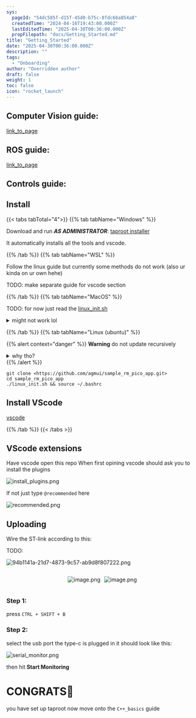 ```yaml
---
sys:
  pageId: "54dc585f-d15f-45d0-b75c-8fdc66a854a8"
  createdTime: "2024-04-16T19:43:00.000Z"
  lastEditedTime: "2025-04-30T00:36:00.000Z"
  propFilepath: "docs/Getting_Started.md"
title: "Getting_Started"
date: "2025-04-30T00:36:00.000Z"
description: ""
tags:
  - "Onboarding"
author: "Overridden author"
draft: false
weight: 1
toc: false
icon: "rocket_launch"
---
```


## Computer Vision guide:

[link_to_page](86d45bc0-388b-4d26-8848-44f255f73d0e)

## ROS guide:

[link_to_page](3c76c1de-ec8f-46d6-8b0a-294005edc2d5)

## Controls guide:

## Install

{{< tabs tabTotal="4">}}
{{% tab tabName="Windows" %}}

Download and run _**AS ADMINISTRATOR**_: [taproot installer](https://github.com/Thornbots/TeachingFreshies/releases/tag/1.0)

It automatically installs all the tools and vscode.

{{% /tab %}}
{{% tab tabName="WSL" %}}

Follow the linux guide but currently some methods do not work (also ur kinda on ur own hehe)

TODO: make separate guide for vscode section

{{% /tab %}}
{{% tab tabName="MacOS" %}}

TODO: for now just read the [linux_init.sh](https://github.com/agmui/sample_rm_pico_app/blob/main/linux_init.sh)

<details>
<summary>might not work lol</summary>

`brew install libusb pkg-config`

Next install: [vscode](https://code.visualstudio.com/Download)

</details>

{{% /tab %}}
{{% tab tabName="Linux (ubuntu)" %}}

{{% alert context="danger" %}}
**Warning** do not update recursively
<details>
<summary>why tho?</summary>
There are some submodules that may go on for a while (like tinyusb) and I highly
recommend you don't need to get them.
If you want to see what submodules I update just look in `linux_init.sh`
</details>
{{% /alert %}}

```shell
git clone <https://github.com/agmui/sample_rm_pico_app.git>
cd sample_rm_pico_app
./linux_init.sh && source ~/.bashrc
```

## Install VScode

[vscode](https://code.visualstudio.com/Download)

{{% /tab %}}
{{< /tabs >}}

## VScode extensions

Have vscode open this repo
When first opining vscode should ask you to install the plugins

![install_plugins.png](https://prod-files-secure.s3.us-west-2.amazonaws.com/d518164a-d88e-44d1-a4ee-3adb3bd8bce0/89bd30f0-1825-4e77-867b-0a41ce370880/install_plugins.png?X-Amz-Algorithm=AWS4-HMAC-SHA256&X-Amz-Content-Sha256=UNSIGNED-PAYLOAD&X-Amz-Credential=ASIAZI2LB466ZHLQXJPW%2F20250506%2Fus-west-2%2Fs3%2Faws4_request&X-Amz-Date=20250506T230809Z&X-Amz-Expires=3600&X-Amz-Security-Token=IQoJb3JpZ2luX2VjEKf%2F%2F%2F%2F%2F%2F%2F%2F%2F%2FwEaCXVzLXdlc3QtMiJHMEUCIEKaczE6xfns62XFTziK%2BbzwMUURchc4YL7aMENYSiVCAiEAgOELs9wEFFTMO%2B6TABcxYz6fBsJ1siuICxbGixlkUNIq%2FwMITxAAGgw2Mzc0MjMxODM4MDUiDIx%2F4rQ4JXx1PhhktyrcAysWrSkhOxIcyjcVHFBCtOCWxN5wa4y684r8z0k3sGmwckya3rNsnJNpyhbywctXsOG2zDPmDgV46VlNmHqJLm5gYbJMwyEaugpZiJBjrmZBNU7brXKnBzsGu9SUMwwAKPCLaWbHBbFnA8qsOQT8l3v%2BDZngQMujaN%2FHi3J2iFRyiitwlCFjC71oYdT4EtSk2PIegKHe2yw6F4ImeNwaqL9XK4%2FBdzezgHj3oXuEgAzZtBYFLcipHq59LOkTkq%2FoxNJlIAH5SJ1Sii2rMzej%2Bsy0YpfinHTdoTOw1QmKLfulXEBYzSeb1pIZckcpipCN5VJIZA1M35f9wIDA86WmSGlhhLdlNUqwltrb70g%2FZjQGChfS5Y5pdGAPcXDWjNvUcsXQkB%2BiInCnNfunC0PI%2FGBhV5agq2XWCy4zj7BNYoVmEgb4tQ%2FVsy17iR2IODy%2FB8%2BD9vQ3JJ0sl6H3tOFCdsIUUcYHstjsyNdZlwxZjOHZ5yBkWD1%2BNnJ089YPXvXHbAyXFRke0cDUBnOC1%2F%2BqhUNtO4Xr2%2BLlnYQ1R2RFWRTBqRn3q98AWKjOPGaGGwXGI8ISeRDjKTWsIikQYsYmi0MARMebC6Nkxb8FUbCy5YzXk6MJ0sI6%2FiBedcWVMJyW6sAGOqUBDIVe%2FXdpUe7%2B%2BumkgM1MCpA%2F177YKH52aeVCTxASksRyE9pf8OwlzqMex6VFPlgpy3JWAAT30xWSfNOdCQCCgxTfeGqwHaQ4AvlG3MOGqcVH8r8R6iSy%2Fd9Lo3We8u6KvkRDuSMem6JMvix30kF1Nwa9vSW4e9mEYpunITurieLJ5DdKYbAzz7zeroq78HSiU5xb9JRdrWzcWHmLxZiXTV%2F4Mb9D&X-Amz-Signature=9a0232c613a2e9e98c94878d3844bbbbdd149190dc38618d78bf2d60ea45126b&X-Amz-SignedHeaders=host&x-id=GetObject)

If not just type `@recommended` here  

![recommended.png](https://prod-files-secure.s3.us-west-2.amazonaws.com/d518164a-d88e-44d1-a4ee-3adb3bd8bce0/61e661e9-5d85-4dfc-be0d-8d2097a5e793/recommended.png?X-Amz-Algorithm=AWS4-HMAC-SHA256&X-Amz-Content-Sha256=UNSIGNED-PAYLOAD&X-Amz-Credential=ASIAZI2LB466ZHLQXJPW%2F20250506%2Fus-west-2%2Fs3%2Faws4_request&X-Amz-Date=20250506T230809Z&X-Amz-Expires=3600&X-Amz-Security-Token=IQoJb3JpZ2luX2VjEKf%2F%2F%2F%2F%2F%2F%2F%2F%2F%2FwEaCXVzLXdlc3QtMiJHMEUCIEKaczE6xfns62XFTziK%2BbzwMUURchc4YL7aMENYSiVCAiEAgOELs9wEFFTMO%2B6TABcxYz6fBsJ1siuICxbGixlkUNIq%2FwMITxAAGgw2Mzc0MjMxODM4MDUiDIx%2F4rQ4JXx1PhhktyrcAysWrSkhOxIcyjcVHFBCtOCWxN5wa4y684r8z0k3sGmwckya3rNsnJNpyhbywctXsOG2zDPmDgV46VlNmHqJLm5gYbJMwyEaugpZiJBjrmZBNU7brXKnBzsGu9SUMwwAKPCLaWbHBbFnA8qsOQT8l3v%2BDZngQMujaN%2FHi3J2iFRyiitwlCFjC71oYdT4EtSk2PIegKHe2yw6F4ImeNwaqL9XK4%2FBdzezgHj3oXuEgAzZtBYFLcipHq59LOkTkq%2FoxNJlIAH5SJ1Sii2rMzej%2Bsy0YpfinHTdoTOw1QmKLfulXEBYzSeb1pIZckcpipCN5VJIZA1M35f9wIDA86WmSGlhhLdlNUqwltrb70g%2FZjQGChfS5Y5pdGAPcXDWjNvUcsXQkB%2BiInCnNfunC0PI%2FGBhV5agq2XWCy4zj7BNYoVmEgb4tQ%2FVsy17iR2IODy%2FB8%2BD9vQ3JJ0sl6H3tOFCdsIUUcYHstjsyNdZlwxZjOHZ5yBkWD1%2BNnJ089YPXvXHbAyXFRke0cDUBnOC1%2F%2BqhUNtO4Xr2%2BLlnYQ1R2RFWRTBqRn3q98AWKjOPGaGGwXGI8ISeRDjKTWsIikQYsYmi0MARMebC6Nkxb8FUbCy5YzXk6MJ0sI6%2FiBedcWVMJyW6sAGOqUBDIVe%2FXdpUe7%2B%2BumkgM1MCpA%2F177YKH52aeVCTxASksRyE9pf8OwlzqMex6VFPlgpy3JWAAT30xWSfNOdCQCCgxTfeGqwHaQ4AvlG3MOGqcVH8r8R6iSy%2Fd9Lo3We8u6KvkRDuSMem6JMvix30kF1Nwa9vSW4e9mEYpunITurieLJ5DdKYbAzz7zeroq78HSiU5xb9JRdrWzcWHmLxZiXTV%2F4Mb9D&X-Amz-Signature=4df1d1fe5425f1156f83cf5df29327d205c961b11f4679decfc6176da99f7533&X-Amz-SignedHeaders=host&x-id=GetObject)

## Uploading

Wire the ST-link according to this:

TODO:

![94b1141a-21d7-4873-9c57-ab9d8f807222.png](https://prod-files-secure.s3.us-west-2.amazonaws.com/d518164a-d88e-44d1-a4ee-3adb3bd8bce0/e5fad17d-ab82-4300-9f4c-505ab4b1202c/94b1141a-21d7-4873-9c57-ab9d8f807222.png?X-Amz-Algorithm=AWS4-HMAC-SHA256&X-Amz-Content-Sha256=UNSIGNED-PAYLOAD&X-Amz-Credential=ASIAZI2LB466ZHLQXJPW%2F20250506%2Fus-west-2%2Fs3%2Faws4_request&X-Amz-Date=20250506T230809Z&X-Amz-Expires=3600&X-Amz-Security-Token=IQoJb3JpZ2luX2VjEKf%2F%2F%2F%2F%2F%2F%2F%2F%2F%2FwEaCXVzLXdlc3QtMiJHMEUCIEKaczE6xfns62XFTziK%2BbzwMUURchc4YL7aMENYSiVCAiEAgOELs9wEFFTMO%2B6TABcxYz6fBsJ1siuICxbGixlkUNIq%2FwMITxAAGgw2Mzc0MjMxODM4MDUiDIx%2F4rQ4JXx1PhhktyrcAysWrSkhOxIcyjcVHFBCtOCWxN5wa4y684r8z0k3sGmwckya3rNsnJNpyhbywctXsOG2zDPmDgV46VlNmHqJLm5gYbJMwyEaugpZiJBjrmZBNU7brXKnBzsGu9SUMwwAKPCLaWbHBbFnA8qsOQT8l3v%2BDZngQMujaN%2FHi3J2iFRyiitwlCFjC71oYdT4EtSk2PIegKHe2yw6F4ImeNwaqL9XK4%2FBdzezgHj3oXuEgAzZtBYFLcipHq59LOkTkq%2FoxNJlIAH5SJ1Sii2rMzej%2Bsy0YpfinHTdoTOw1QmKLfulXEBYzSeb1pIZckcpipCN5VJIZA1M35f9wIDA86WmSGlhhLdlNUqwltrb70g%2FZjQGChfS5Y5pdGAPcXDWjNvUcsXQkB%2BiInCnNfunC0PI%2FGBhV5agq2XWCy4zj7BNYoVmEgb4tQ%2FVsy17iR2IODy%2FB8%2BD9vQ3JJ0sl6H3tOFCdsIUUcYHstjsyNdZlwxZjOHZ5yBkWD1%2BNnJ089YPXvXHbAyXFRke0cDUBnOC1%2F%2BqhUNtO4Xr2%2BLlnYQ1R2RFWRTBqRn3q98AWKjOPGaGGwXGI8ISeRDjKTWsIikQYsYmi0MARMebC6Nkxb8FUbCy5YzXk6MJ0sI6%2FiBedcWVMJyW6sAGOqUBDIVe%2FXdpUe7%2B%2BumkgM1MCpA%2F177YKH52aeVCTxASksRyE9pf8OwlzqMex6VFPlgpy3JWAAT30xWSfNOdCQCCgxTfeGqwHaQ4AvlG3MOGqcVH8r8R6iSy%2Fd9Lo3We8u6KvkRDuSMem6JMvix30kF1Nwa9vSW4e9mEYpunITurieLJ5DdKYbAzz7zeroq78HSiU5xb9JRdrWzcWHmLxZiXTV%2F4Mb9D&X-Amz-Signature=c1c76cc2e742fd02e5e32c249e7245dfed097fe7ed15c7d82e78eacc7786f867&X-Amz-SignedHeaders=host&x-id=GetObject)

<div style="display: flex;flex-direction: row; column-gap:10px; max-width: 630px;justify-content: center;">
<div>

![image.png](https://prod-files-secure.s3.us-west-2.amazonaws.com/d518164a-d88e-44d1-a4ee-3adb3bd8bce0/210ecb78-1116-4d7b-b9b7-2292f66fa2c2/image.png?X-Amz-Algorithm=AWS4-HMAC-SHA256&X-Amz-Content-Sha256=UNSIGNED-PAYLOAD&X-Amz-Credential=ASIAZI2LB466VLBLMNFY%2F20250506%2Fus-west-2%2Fs3%2Faws4_request&X-Amz-Date=20250506T230813Z&X-Amz-Expires=3600&X-Amz-Security-Token=IQoJb3JpZ2luX2VjEKf%2F%2F%2F%2F%2F%2F%2F%2F%2F%2FwEaCXVzLXdlc3QtMiJHMEUCIGGHp3XGHGgJYZOylJrYL9rJH0P7H1q0fe%2BToDqNIMlFAiEAvGSfnnPk5gadO7%2FUgXQZNG1tonzZQur3N7fHG6K8Xzoq%2FwMITxAAGgw2Mzc0MjMxODM4MDUiDKN7U7ArZCXWop5yqCrcA%2FAj%2FwrZGS50jJ2R234WRngZL5VQ9hBe4Blsuw61Y7b%2BYN6f4I39JnQHnhyNCKnXkxSb8QiPZ4MJLbpBHJpTqc7HaslqEVlTUB27ino2hJU%2BGDWo%2FTPvmTYpv4A3NVdDLUul2dGwdcMAQd8XlZeKJrmgilUcFu7wnViDywpgiYxRXcSYbvLHjCo9Vg6IrddthF0R5exutpebI2CrYuCTnCVYUCHqF%2BfaFaeiQlI59gLdxyJz1CYupcGN%2Bk7rDeM94YEvBEQ6odF5aPWwh%2BrwejNM5cb04nL%2BxCD8Bk%2BIjRDFg5FTMz45aHokSC3FOcrhzjCCDKj2Udn3QTf8BOgvF0P7IdkXI%2BB2s14d%2F6UWzk75f1fKGnFGEdbKQ3UjZwjxsxIT%2BluUXT6M2MnsdrLZRGI19fJQUOMSinmg3RGUqxYesUPcLCQHT3CqLVvXBaK%2FEkHXawGhbaYtXlCpAWl2EuPJ1gyb2jp4ii6xgDJ7fom%2FJsMR81RvzVhyhzOZL2YQblMWhaZSZ4vzyYYKptZg%2FaTZYlcBRaiaMUUDlbtd2vgFmFXm%2FpMgw%2BzJmmukd9rsdi%2BM%2FNHlxRcCN1Nm%2B83OTVv6gvFeNCydFIFnHwKMT%2F2qK4rWUfc0XwxN0foRMK6W6sAGOqUBv95TU%2FSW8S%2FDZvuTqshIaOpUQf0Pzm%2BCaQptUJEUlSDwQ6jlS0%2BQMre5ImJJtOSDFQYQ9v4Yv2i%2FdzlGuanPJx2hZ9KdsTVyK8Rh%2B%2BivCMz6VMplKVOuEJRB1Ieg2fBb5AgVqGx8XDtCpH1bdg5RoJHi5Rf5YGzM0dHm1pLDB%2F8s29I6x8IGVQthlypXHHdA7PFWNYCOBuFOKcY1alNCVP66LuX3&X-Amz-Signature=4307689c818caa047fa44dd213b7e8a255757ec06976f6854954a1fca1d53276&X-Amz-SignedHeaders=host&x-id=GetObject)

</div>
<div>

![image.png](https://prod-files-secure.s3.us-west-2.amazonaws.com/d518164a-d88e-44d1-a4ee-3adb3bd8bce0/33a0fd0f-8ca6-4a86-8e09-26e95ded1fff/image.png?X-Amz-Algorithm=AWS4-HMAC-SHA256&X-Amz-Content-Sha256=UNSIGNED-PAYLOAD&X-Amz-Credential=ASIAZI2LB466XSRACZ3M%2F20250506%2Fus-west-2%2Fs3%2Faws4_request&X-Amz-Date=20250506T230813Z&X-Amz-Expires=3600&X-Amz-Security-Token=IQoJb3JpZ2luX2VjEKf%2F%2F%2F%2F%2F%2F%2F%2F%2F%2FwEaCXVzLXdlc3QtMiJHMEUCIQCyUIwRhRLLwf9rQEE2LdyFaBTPvCauSa95tBsubtBH7AIgS3W0J2Q%2BXF5zzWX%2BO7UnwvOb8ONzaWJSEdBAP3KGQbkq%2FwMITxAAGgw2Mzc0MjMxODM4MDUiDOaX4T9Pa2i1YlHIGyrcA6WD4GIhdMVMZ6SP8xeb%2FCU45OaW4c%2BoqrLumk79JMaeswKuSDtVOXpBvLCq9YL0vVP6UxzXUpMAYhUb%2FFnRIMJUORKrpSe3Vpn0rYmJeFN4uGtJYsimmY%2BZaTyiE79SmlE0P4VN90KYpkfJuoLAtQwbYNqMZKUsl9GqoxqPyk8nOUb3u7rPAfBPQGCzBHrHf8VJsSgvcgfuzqIKL%2BWKnUnhU2tDPScdv6lNdFephj2rrxNBwfxywGaalSmvofKpTIr7wrOZ4rOE9b%2BaCW0c9mUsMz17LYaoBdRiBGejj6kjgBXvlekZX746LVGBO26Z7V4swjeySnj2XnxyLg8tWzDwAEmlaN%2BBq9LTuUf%2B4GWThloSSg2l0TeYkXzNB%2FsJrUC85UbW8ufTIHNX0bWeqaiskTiM2CYA6At1fPoAsuzSm4WvbKAEZ9vjfYUwbrN3tIbskdiRpSYg%2BxyEDkOYsaw6Yk4zrcOGyXNbRcBjdNgHfbBl2zOGQ69Ks6gHsSy8Jb%2FiD5Obvafq4Igt4HLa8ucE8h4XKCgRPc7tVmEMsyGXDykiNJ2%2BV%2Bp6mxX4lR8wQdjrYfPpdjxytyJHOPnYBWQQ99Cbo4wCZG4HJf0rZqLyKNtZickEUy6gJcMuMPCV6sAGOqUBcPkKdccJOutzfMK6x3Ma5ZvrVHtvvPEnGQ5AblrJlCSxnre6dyyeMCZBwVyLQvtivLlv4k%2B6eFHm5iVt9t%2BcfKM%2BX56jJIVTTSzXOUSfgodYyXsRtKVMiL%2Fe0dgWLp3%2FwCkgfi%2BKsMv4hCr%2B2v2wdMZSnmDHqrFBjRs8wasB7P1u15aBecHgJRju1q%2FUSyYKZCeWgAMDGIZBq%2BjjaPE7gnlbNlOI&X-Amz-Signature=89bcd37a809a06c043b7469de84d946c8a7fcfc0b1f01d3120300fe3472aa308&X-Amz-SignedHeaders=host&x-id=GetObject)

</div>
</div>

### Step 1:

press `CTRL + SHIFT + B`

### Step 2:

select the usb port the type-c is plugged in it should look like this:

![serial_monitor.png](https://prod-files-secure.s3.us-west-2.amazonaws.com/d518164a-d88e-44d1-a4ee-3adb3bd8bce0/f03f4774-05d4-4393-b6a0-d5efb6d315ab/serial_monitor.png?X-Amz-Algorithm=AWS4-HMAC-SHA256&X-Amz-Content-Sha256=UNSIGNED-PAYLOAD&X-Amz-Credential=ASIAZI2LB466ZHLQXJPW%2F20250506%2Fus-west-2%2Fs3%2Faws4_request&X-Amz-Date=20250506T230809Z&X-Amz-Expires=3600&X-Amz-Security-Token=IQoJb3JpZ2luX2VjEKf%2F%2F%2F%2F%2F%2F%2F%2F%2F%2FwEaCXVzLXdlc3QtMiJHMEUCIEKaczE6xfns62XFTziK%2BbzwMUURchc4YL7aMENYSiVCAiEAgOELs9wEFFTMO%2B6TABcxYz6fBsJ1siuICxbGixlkUNIq%2FwMITxAAGgw2Mzc0MjMxODM4MDUiDIx%2F4rQ4JXx1PhhktyrcAysWrSkhOxIcyjcVHFBCtOCWxN5wa4y684r8z0k3sGmwckya3rNsnJNpyhbywctXsOG2zDPmDgV46VlNmHqJLm5gYbJMwyEaugpZiJBjrmZBNU7brXKnBzsGu9SUMwwAKPCLaWbHBbFnA8qsOQT8l3v%2BDZngQMujaN%2FHi3J2iFRyiitwlCFjC71oYdT4EtSk2PIegKHe2yw6F4ImeNwaqL9XK4%2FBdzezgHj3oXuEgAzZtBYFLcipHq59LOkTkq%2FoxNJlIAH5SJ1Sii2rMzej%2Bsy0YpfinHTdoTOw1QmKLfulXEBYzSeb1pIZckcpipCN5VJIZA1M35f9wIDA86WmSGlhhLdlNUqwltrb70g%2FZjQGChfS5Y5pdGAPcXDWjNvUcsXQkB%2BiInCnNfunC0PI%2FGBhV5agq2XWCy4zj7BNYoVmEgb4tQ%2FVsy17iR2IODy%2FB8%2BD9vQ3JJ0sl6H3tOFCdsIUUcYHstjsyNdZlwxZjOHZ5yBkWD1%2BNnJ089YPXvXHbAyXFRke0cDUBnOC1%2F%2BqhUNtO4Xr2%2BLlnYQ1R2RFWRTBqRn3q98AWKjOPGaGGwXGI8ISeRDjKTWsIikQYsYmi0MARMebC6Nkxb8FUbCy5YzXk6MJ0sI6%2FiBedcWVMJyW6sAGOqUBDIVe%2FXdpUe7%2B%2BumkgM1MCpA%2F177YKH52aeVCTxASksRyE9pf8OwlzqMex6VFPlgpy3JWAAT30xWSfNOdCQCCgxTfeGqwHaQ4AvlG3MOGqcVH8r8R6iSy%2Fd9Lo3We8u6KvkRDuSMem6JMvix30kF1Nwa9vSW4e9mEYpunITurieLJ5DdKYbAzz7zeroq78HSiU5xb9JRdrWzcWHmLxZiXTV%2F4Mb9D&X-Amz-Signature=54bb2b21349f69414bdac0b17965b0247d41855067639af6dbff632ddfb65a5b&X-Amz-SignedHeaders=host&x-id=GetObject)

then hit **Start Monitoring**

# CONGRATS🎉

you have set up taproot now move onto the `C++_basics` guide
